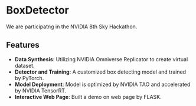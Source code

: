 # BoxDetector

We are participatng in the NVIDIA 8th Sky Hackathon.

## Features

- **Data Synthesis**: Utilizing NVIDIA Omniverse Replicator to create virtual dataset.
- **Detector and Training**: A customized box detecting model and trained by PyTorch.
- **Model Deployment**: Model is optimized by NVIDIA TAO and accelerated by NVIDIA TensorRT.
- **Interactive Web Page**: Built a demo on web page by FLASK.
